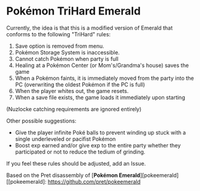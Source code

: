 # Pokémon TriHard Emerald

Currently, the idea is that this is a modified version of Emerald that conforms to the following "TriHard" rules:

1. Save option is removed from menu.
2. Pokémon Storage System is inaccessible.
3. Cannot catch Pokémon when party is full
4. Healing at a Pokémon Center (or Mom's/Grandma's house) saves the game
5. When a Pokémon faints, it is immediately moved from the party into the PC (overwriting the oldest Pokémon if the PC is full)
6. When the player whites out, the game resets.
7. When a save file exists, the game loads it immediately upon starting

(Nuzlocke catching requirements are ignored entirely)

Other possible suggestions:

* Give the player infinite Poké balls to prevent winding up stuck with a single underleveled or pacifist Pokémon
* Boost exp earned and/or give exp to the entire party whether they participated or not to reduce the tedium of grinding.

If you feel these rules should be adjusted, add an Issue.

Based on the Pret disassembly of [**Pokémon Emerald**][pokeemerald]
[[pokeemerald]: https://github.com/pret/pokeemerald
